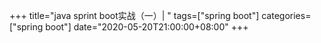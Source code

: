 +++
title="java sprint boot实战（一）| "
tags=["spring boot"]
categories=["spring boot"]
date="2020-05-20T21:00:00+08:00"
+++